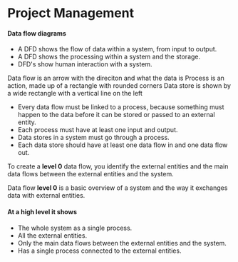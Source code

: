 # Project Management

#### Data flow diagrams
* A DFD shows the flow of data within a system, from input to output.
* A DFD shows the processing within a system and the storage.
* DFD's show human interaction with a system.

Data flow is an arrow with the direciton and what the data is
Process is an action, made up of a rectangle with rounded corners
Data store is shown by a wide rectangle with a vertical line on the left

* Every data flow must be linked to a process, because something must happen to 
  the data before it can be stored or passed to an external entity.
* Each process must have at least one input and output.
* Data stores in a system must go through a process.
* Each data store should have at least one data flow in and one data flow out.

To create a **level 0** data flow, you identify the external entities and the
main data flows between the external entities and the system.

Data flow **level 0** is a basic overview of a system and the way it exchanges
data with external entities.

#### At a high level it shows
* The whole system as a single process.
* All the external entities.
* Only the main data flows between the external entities and the system.
* Has a single process connected to the external entities.
